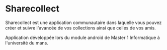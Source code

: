 # Sharecollect

Sharecollect est une application communautaire dans laquelle vous pouvez créer et suivre l'avancée de vos collections ainsi que celles de vos amis.

Application développée lors du module android de Master 1 Informatique à l'université du mans.
